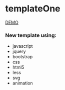# templateOne
<a href="https://wkra.github.io/templateOne/">DEMO</a>

### New template using:
- javascript
- jquery
- bootstrap
- css
- html5
- less
- svg
- animation
